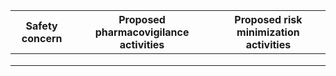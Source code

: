 |Safety concern|Proposed pharmacovigilance activities|Proposed risk minimization activities|
|---|---|---|
||||
||||
||||

